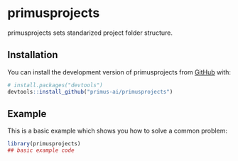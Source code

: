 
# primusprojects

<!-- badges: start -->
<!-- badges: end -->

primusprojects sets standarized project folder structure.

## Installation

You can install the development version of primusprojects from [GitHub](https://github.com/) with:

``` r
# install.packages("devtools")
devtools::install_github("primus-ai/primusprojects")
```

## Example

This is a basic example which shows you how to solve a common problem:

``` r
library(primusprojects)
## basic example code

```

